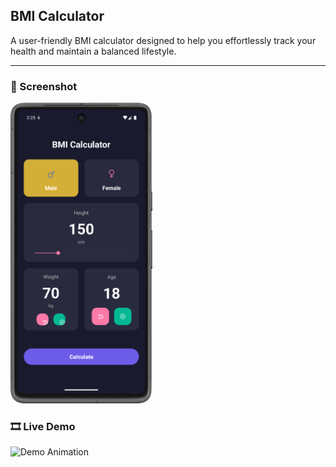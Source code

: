 ## BMI Calculator

A user-friendly BMI calculator designed to help you effortlessly track your health and maintain a balanced lifestyle.

---

### 📸 Screenshot
 <img src="screen/1.png" alt="Screenshot 1" width="45%" />

### 🎞️ Live Demo
![Demo Animation](screen/2.gif)
